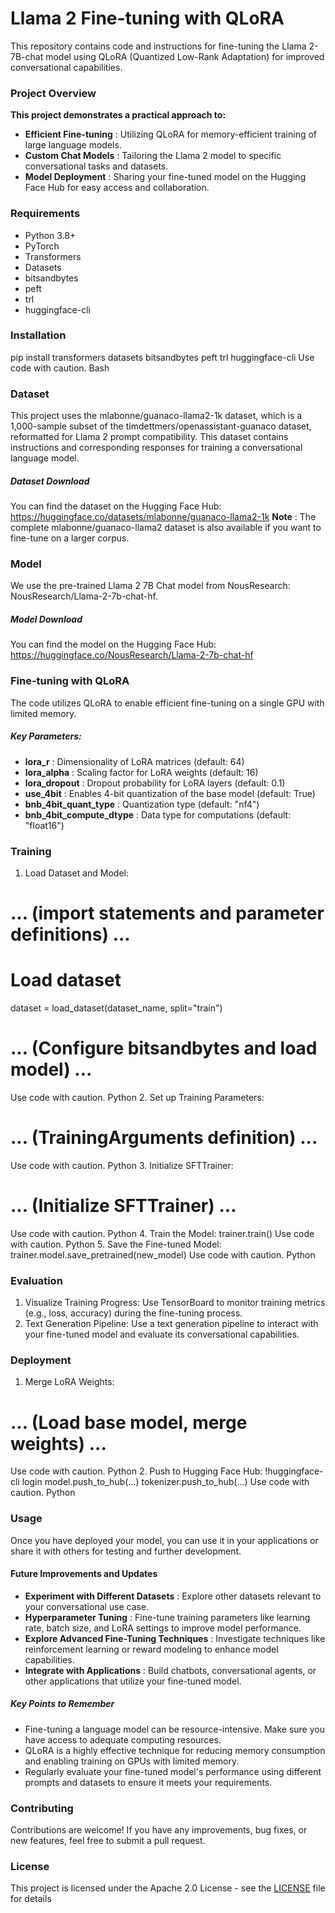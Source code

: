 # Llama 2 Fine-tuning with QLoRA

This repository contains code and instructions for fine-tuning the Llama 2-7B-chat model using QLoRA (Quantized Low-Rank Adaptation) for improved conversational capabilities.

### Project Overview
**This project demonstrates a practical approach to:**
* **Efficient Fine-tuning** : Utilizing QLoRA for memory-efficient training of large language models.
* **Custom Chat Models** : Tailoring the Llama 2 model to specific conversational tasks and datasets.
* **Model Deployment** : Sharing your fine-tuned model on the Hugging Face Hub for easy access and collaboration.

### Requirements
* Python 3.8+
* PyTorch
* Transformers
* Datasets
* bitsandbytes
* peft
* trl
* huggingface-cli

### Installation
pip install transformers datasets bitsandbytes peft trl huggingface-cli
Use code with caution.
Bash

### Dataset
This project uses the mlabonne/guanaco-llama2-1k dataset, which is a 1,000-sample subset of the timdettmers/openassistant-guanaco dataset, reformatted for Llama 2 prompt compatibility. This dataset contains instructions and corresponding responses for training a conversational language model.
##### Dataset Download
You can find the dataset on the Hugging Face Hub: https://huggingface.co/datasets/mlabonne/guanaco-llama2-1k
**Note** : The complete mlabonne/guanaco-llama2 dataset is also available if you want to fine-tune on a larger corpus.

### Model
We use the pre-trained Llama 2 7B Chat model from NousResearch: NousResearch/Llama-2-7b-chat-hf.
##### Model Download
You can find the model on the Hugging Face Hub: https://huggingface.co/NousResearch/Llama-2-7b-chat-hf

### Fine-tuning with QLoRA
The code utilizes QLoRA to enable efficient fine-tuning on a single GPU with limited memory.
##### Key Parameters:
* **lora_r** : Dimensionality of LoRA matrices (default: 64)
* **lora_alpha** : Scaling factor for LoRA weights (default: 16)
* **lora_dropout** : Dropout probability for LoRA layers (default: 0.1)
* **use_4bit** : Enables 4-bit quantization of the base model (default: True)
* **bnb_4bit_quant_type** : Quantization type (default: "nf4")
* **bnb_4bit_compute_dtype** : Data type for computations (default: "float16")

### Training
1. Load Dataset and Model:
# ... (import statements and parameter definitions) ...

# Load dataset
dataset = load_dataset(dataset_name, split="train")

# ... (Configure bitsandbytes and load model) ...
Use code with caution.
Python
2. Set up Training Parameters:
# ... (TrainingArguments definition) ...
Use code with caution.
Python
3. Initialize SFTTrainer:
# ... (Initialize SFTTrainer) ...
Use code with caution.
Python
4. Train the Model:
trainer.train()
Use code with caution.
Python
5. Save the Fine-tuned Model:
trainer.model.save_pretrained(new_model)
Use code with caution.
Python

### Evaluation
1. Visualize Training Progress:
Use TensorBoard to monitor training metrics (e.g., loss, accuracy) during the fine-tuning process.
2. Text Generation Pipeline:
Use a text generation pipeline to interact with your fine-tuned model and evaluate its conversational capabilities.

### Deployment
1. Merge LoRA Weights:
# ... (Load base model, merge weights) ...
Use code with caution.
Python
2. Push to Hugging Face Hub:
!huggingface-cli login
model.push_to_hub(...)
tokenizer.push_to_hub(...)
Use code with caution.
Python

### Usage
Once you have deployed your model, you can use it in your applications or share it with others for testing and further development.

#### Future Improvements and Updates
* **Experiment with Different Datasets** : Explore other datasets relevant to your conversational use case.
* **Hyperparameter Tuning** : Fine-tune training parameters like learning rate, batch size, and LoRA settings to improve model performance.
* **Explore Advanced Fine-Tuning Techniques** : Investigate techniques like reinforcement learning or reward modeling to enhance model capabilities.
* **Integrate with Applications** : Build chatbots, conversational agents, or other applications that utilize your fine-tuned model.

##### Key Points to Remember
* Fine-tuning a language model can be resource-intensive. Make sure you have access to adequate computing resources.
* QLoRA is a highly effective technique for reducing memory consumption and enabling training on GPUs with limited memory.
* Regularly evaluate your fine-tuned model's performance using different prompts and datasets to ensure it meets your requirements.

###  Contributing
Contributions are welcome! If you have any improvements, bug fixes, or new features, feel free to submit a pull request.

### License
This project is licensed under the Apache 2.0 License - see the [LICENSE](LICENSE) file for details
